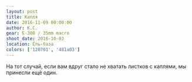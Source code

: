 ```yaml
---
layout: post
title: Капля
date: 2016-11-09 00:00:00
author: К.С.
gear: E-300 / 35mm macro
shoot_date: 2016-10-03
location: Ёль-база
colors: ['120701', '481a03']
---
```


На тот случай, если вам вдруг стало не хватать листков с каплями, мы принесли ещё один.
